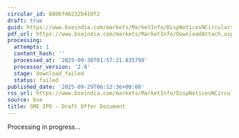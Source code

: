 ```yaml
---
circular_id: 6806f46232b410f2
draft: true
guid: https://www.bseindia.com/markets/MarketInfo/DispNoticesNCirculars.aspx?Noticeid={B3B6C9A4-7065-4641-BF0D-6BA3E6C9816D}&noticeno=20250929-4&dt=09/29/2025&icount=4&totcount=87&flag=0
pdf_url: https://www.bseindia.com/markets/MarketInfo/DownloadAttach.aspx?id=20250929-4&attachedId=
processing:
  attempts: 1
  content_hash: ''
  processed_at: '2025-09-30T01:57:21.835798'
  processor_version: '2.0'
  stage: download_failed
  status: failed
published_date: '2025-09-29T06:12:36+00:00'
rss_url: https://www.bseindia.com/markets/MarketInfo/DispNoticesNCirculars.aspx?Noticeid={B3B6C9A4-7065-4641-BF0D-6BA3E6C9816D}&noticeno=20250929-4&dt=09/29/2025&icount=4&totcount=87&flag=0
source: bse
title: SME IPO - Draft Offer Document
---
```


Processing in progress...